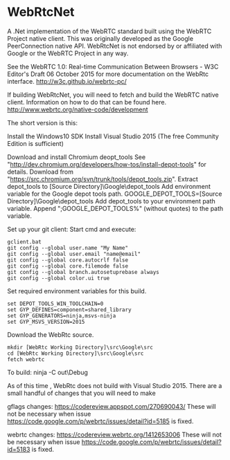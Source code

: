 # WebRtcNet
A .Net implementation of the WebRTC standard built using the WebRTC Project native client. This was originally developed as the Google PeerConnection native API. WebRtcNet is not endorsed by or affiliated with Google or the WebRTC Project in any way.

See the WebRTC 1.0: Real-time Communication Between Browsers - W3C Editor's Draft 06 October 2015 for more documentation on the WebRtc interface. 
http://w3c.github.io/webrtc-pc/

If building WebRtcNet, you will need to fetch and build the WebRTC native client. Information on how to do that can be found here.
http://www.webrtc.org/native-code/development

The short version is this:

Install the Windows10 SDK
Install Visual Studio 2015 (The free Community Edition is sufficient)

Download and install Chromium deopt_tools See "http://dev.chromium.org/developers/how-tos/install-depot-tools" for details.
	Download from "https://src.chromium.org/svn/trunk/tools/depot_tools.zip". 
	Extract depot_tools to [Source Directory]\Google\depot_tools
	Add environment variable for the Google depot tools path. 
		GOOGLE_DEPOT_TOOLS=[Source Directory]\Google\depot_tools
	Add depot_tools to your environment path variable. Append ";GOOGLE_DEPOT_TOOLS%" (without quotes) to the path variable. 

Set up your git client:
Start cmd and execute:

	gclient.bat
	git config --global user.name "My Name"
	git config --global user.email "name@email"
	git config --global core.autocrlf false
	git config --global core.filemode false
	git config --global branch.autosetuprebase always
	git config --global color.ui true


Set required environment variables for this build.

	set DEPOT_TOOLS_WIN_TOOLCHAIN=0
	set GYP_DEFINES=component=shared_library
	set GYP_GENERATORS=ninja,msvs-ninja
	set GYP_MSVS_VERSION=2015

Download the WebRtc source.

	mkdir [WebRtc Working Directory]\src\Google\src
	cd [WebRtc Working Directory]\src\Google\src
	fetch webrtc

To build:
	ninja -C out\Debug

	
As of this time , WebRtc does not build with Visual Studio 2015. There are a small handful of changes that you will need to make 

gflags changes: https://codereview.appspot.com/270690043/
These will not be necessary when issue https://code.google.com/p/webrtc/issues/detail?id=5185 is fixed.

webrtc changes: https://codereview.webrtc.org/1412653006
These will not be necessary when issue https://code.google.com/p/webrtc/issues/detail?id=5183 is fixed.